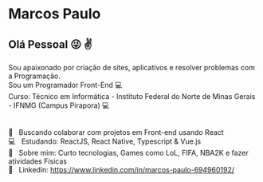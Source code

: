 
# Marcos Paulo

## Olá Pessoal :stuck_out_tongue_winking_eye: :v:
Sou apaixonado por criação de sites, aplicativos e resolver problemas com a Programação.
<br/>
Sou um Programador Front-End :computer:
<br/>
Curso: Técnico em Informática - Instituto Federal do Norte de Minas Gerais - IFNMG (Campus Pirapora) :computer:


 <br/> :purple_heart: &nbsp; Buscando colaborar com projetos em Front-end usando React
 <br/> :computer: &nbsp; Estudando: ReactJS, React Native, Typescript & Vue.js
 <br/> 💬  &nbsp; Sobre mim: Curto tecnologias, Games como LoL, FIFA, NBA2K e fazer atividades Físicas
<br/> :rocket: &nbsp; Linkedin: https://www.linkedin.com/in/marcos-paulo-694960192/
